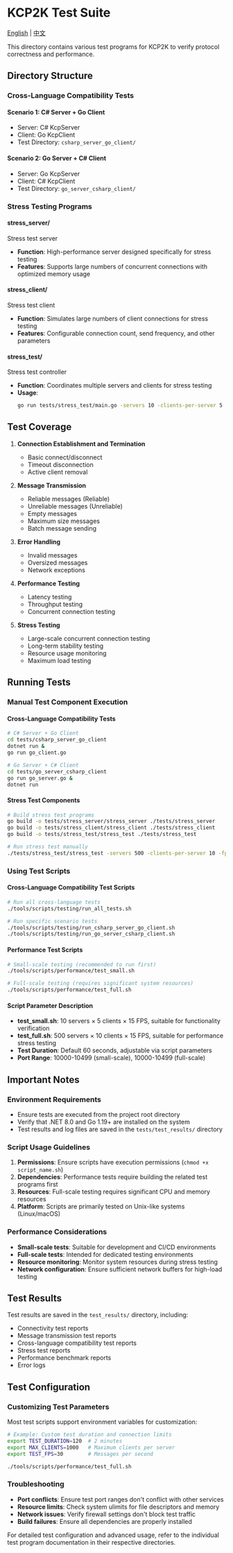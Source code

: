 # KCP2K Test Suite

[English](README.md) | [中文](README_CN.md)

This directory contains various test programs for KCP2K to verify protocol correctness and performance.

## Directory Structure

### Cross-Language Compatibility Tests

#### Scenario 1: C# Server + Go Client
- Server: C# KcpServer
- Client: Go KcpClient
- Test Directory: `csharp_server_go_client/`

#### Scenario 2: Go Server + C# Client
- Server: Go KcpServer
- Client: C# KcpClient
- Test Directory: `go_server_csharp_client/`

### Stress Testing Programs

#### stress_server/
Stress test server
- **Function**: High-performance server designed specifically for stress testing
- **Features**: Supports large numbers of concurrent connections with optimized memory usage

#### stress_client/
Stress test client
- **Function**: Simulates large numbers of client connections for stress testing
- **Features**: Configurable connection count, send frequency, and other parameters

#### stress_test/
Stress test controller
- **Function**: Coordinates multiple servers and clients for stress testing
- **Usage**: 
  ```bash
  go run tests/stress_test/main.go -servers 10 -clients-per-server 5
  ```

## Test Coverage

1. **Connection Establishment and Termination**
   - Basic connect/disconnect
   - Timeout disconnection
   - Active client removal

2. **Message Transmission**
   - Reliable messages (Reliable)
   - Unreliable messages (Unreliable)
   - Empty messages
   - Maximum size messages
   - Batch message sending

3. **Error Handling**
   - Invalid messages
   - Oversized messages
   - Network exceptions

4. **Performance Testing**
   - Latency testing
   - Throughput testing
   - Concurrent connection testing

5. **Stress Testing**
   - Large-scale concurrent connection testing
   - Long-term stability testing
   - Resource usage monitoring
   - Maximum load testing

## Running Tests

### Manual Test Component Execution

#### Cross-Language Compatibility Tests
```bash
# C# Server + Go Client
cd tests/csharp_server_go_client
dotnet run &
go run go_client.go

# Go Server + C# Client
cd tests/go_server_csharp_client
go run go_server.go &
dotnet run
```

#### Stress Test Components
```bash
# Build stress test programs
go build -o tests/stress_server/stress_server ./tests/stress_server
go build -o tests/stress_client/stress_client ./tests/stress_client
go build -o tests/stress_test/stress_test ./tests/stress_test

# Run stress test manually
./tests/stress_test/stress_test -servers 500 -clients-per-server 10 -fps 15
```

### Using Test Scripts

#### Cross-Language Compatibility Test Scripts
```bash
# Run all cross-language tests
./tools/scripts/testing/run_all_tests.sh

# Run specific scenario tests
./tools/scripts/testing/run_csharp_server_go_client.sh
./tools/scripts/testing/run_go_server_csharp_client.sh
```

#### Performance Test Scripts
```bash
# Small-scale testing (recommended to run first)
./tools/scripts/performance/test_small.sh

# Full-scale testing (requires significant system resources)
./tools/scripts/performance/test_full.sh
```

#### Script Parameter Description
- **test_small.sh**: 10 servers × 5 clients × 15 FPS, suitable for functionality verification
- **test_full.sh**: 500 servers × 10 clients × 15 FPS, suitable for performance stress testing
- **Test Duration**: Default 60 seconds, adjustable via script parameters
- **Port Range**: 10000-10499 (small-scale), 10000-10499 (full-scale)

## Important Notes

### Environment Requirements
- Ensure tests are executed from the project root directory
- Verify that .NET 8.0 and Go 1.19+ are installed on the system
- Test results and log files are saved in the `tests/test_results/` directory

### Script Usage Guidelines
1. **Permissions**: Ensure scripts have execution permissions (`chmod +x script_name.sh`)
2. **Dependencies**: Performance tests require building the related test programs first
3. **Resources**: Full-scale testing requires significant CPU and memory resources
4. **Platform**: Scripts are primarily tested on Unix-like systems (Linux/macOS)

### Performance Considerations
- **Small-scale tests**: Suitable for development and CI/CD environments
- **Full-scale tests**: Intended for dedicated testing environments
- **Resource monitoring**: Monitor system resources during stress testing
- **Network configuration**: Ensure sufficient network buffers for high-load testing

## Test Results

Test results are saved in the `test_results/` directory, including:
- Connectivity test reports
- Message transmission test reports
- Cross-language compatibility test reports
- Stress test reports
- Performance benchmark reports
- Error logs

## Test Configuration

### Customizing Test Parameters

Most test scripts support environment variables for customization:

```bash
# Example: Custom test duration and connection limits
export TEST_DURATION=120  # 2 minutes
export MAX_CLIENTS=1000   # Maximum clients per server
export TEST_FPS=30        # Messages per second

./tools/scripts/performance/test_full.sh
```

### Troubleshooting

- **Port conflicts**: Ensure test port ranges don't conflict with other services
- **Resource limits**: Check system ulimits for file descriptors and memory
- **Network issues**: Verify firewall settings don't block test traffic
- **Build failures**: Ensure all dependencies are properly installed

For detailed test configuration and advanced usage, refer to the individual test program documentation in their respective directories.